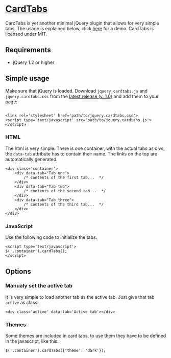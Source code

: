 
# [CardTabs](https://cardtabs.js.org)
CardTabs is yet another minimal jQuery plugin that allows for very simple tabs. The usage is explained below, click [here](https://cardtabs.js.org) for a demo. CardTabs is licensed under MIT. 

## Requirements
* jQuery 1.2 or higher

## Simple usage

Make sure that jQuery is loaded. Download `jquery.cardtabs.js` and `jquery.cardtabs.css` from the [latest release (v. 1.0)](https://github.com/blekerfeld/CardTabs/releases/tag/v1.0) and add them to your page:

```

<link rel='stylesheet' href='path/to/jquery.cardtabs.css'>
<script type='text/javascript' src='path/to/jquery.cardtabs.js'></script>

```

### HTML 

The html is very simple. There is one container, with the actual tabs as divs, the `data-tab` attribute has to contain their name. The links on the top are automatically generated.



```
<div class='container'>
    <div data-tab="Tab one">
    	/* contents of the first tab...  */
    </div>
    <div data-tab="Tab two">
        /* contents of the second tab...  */
    </div>
    <div data-tab="Tab three">
        /* contents of the third tab...  */
    </div>
</div>

```

### JavaScript

Use the following code to initialize the tabs.

```
<script type='text/javascript'>
$('.container').cardTabs();
</script>
```

## Options

### Manualy set the active tab
It is very simple to load another tab as the active tab. Just give that tab `active` as class:

```
<div class='active' data-tab='Active tab'></div>
```

### Themes
Some themes are included in card tabs, to use them they have to be defined in the javascript, like this:

```
$('.container').cardTabs({'theme': 'dark'});
```
